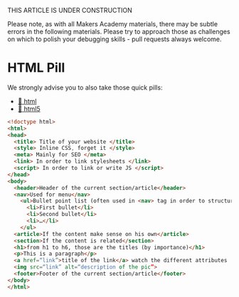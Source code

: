 THIS ARTICLE IS UNDER CONSTRUCTION

Please note, as with all Makers Academy materials, there may be subtle errors in the following materials. Please try to approach those as challenges on which to polish your debugging skills - pull requests always welcome.

HTML Pill
================

We strongly advise you to also take those quick pills:
- [:pill: html](https://github.com/makersacademy/course/blob/master/pills/html.md "html")
- [:pill: html5](https://github.com/makersacademy/course/blob/master/pills/html5.md "html5")


```html
<!doctype html>
<html>
<head>
  <title> Title of your website </title>
  <style> Inline CSS, forget it </style>
  <meta> Mainly for SEO </meta>
  <link> In order to link stylesheets </link>
  <script> In order to link or write JS </script>
</head>
<body>
  <header>Header of the current section/article</header>
  <nav>Used for menu</nav>
    <ul>Bullet point list (often used in <nav> tag in order to structure your menu)
      <li>First bullet</li>
      <li>Second bullet</li>
      <li>…</li>
    </ul>
  <article>If the content make sense on his own</article>
  <section>If the content is related</section>
  <h1>from h1 to h6, those are the titles (by importance)</h1>
  <p>This is a paragraph</p>
  <a href=“link”>title of the link</a> watch the different attributes
  <img src=“link” alt=“description of the pic”>
  <footer>Footer of the current section/article</footer>
</body>
</html>
```
